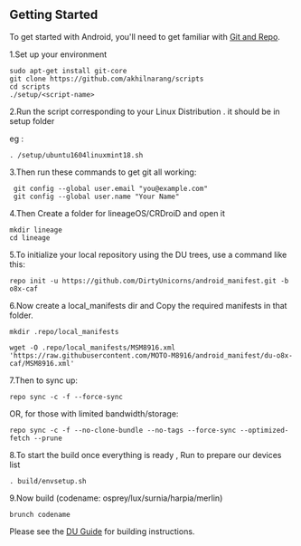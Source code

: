 Getting Started
---------------

To get started with Android, you'll need to get
familiar with [Git and Repo](https://source.android.com/source/using-repo.html).

1.Set up your environment

    sudo apt-get install git-core
    git clone https://github.com/akhilnarang/scripts
    cd scripts
    ./setup/<script-name>

2.Run the script corresponding to your Linux Distribution . it should be in setup folder

eg : 

    . /setup/ubuntu1604linuxmint18.sh


3.Then run these commands to get git all working:

     git config --global user.email "you@example.com"
     git config --global user.name "Your Name"

4.Then Create a folder for lineageOS/CRDroiD and open it

    mkdir lineage
    cd lineage

5.To initialize your local repository using the DU trees, use a command like this:

    repo init -u https://github.com/DirtyUnicorns/android_manifest.git -b o8x-caf

6.Now create a local_manifests dir and Copy the required manifests in that folder.

    mkdir .repo/local_manifests

    wget -O .repo/local_manifests/MSM8916.xml 'https://raw.githubusercontent.com/MOTO-M8916/android_manifest/du-o8x-caf/MSM8916.xml'
    
7.Then to sync up:

    repo sync -c -f --force-sync

OR, for those with limited bandwidth/storage:

    repo sync -c -f --no-clone-bundle --no-tags --force-sync --optimized-fetch --prune

8.To start the build once everything is ready , Run to prepare our devices list

    . build/envsetup.sh

9.Now build (codename: osprey/lux/surnia/harpia/merlin)

    brunch codename  

Please see the [DU Guide](https://raw.githubusercontent.com/nathanchance/Android-Tools/master/Guides/Building_AOSP.txt) for building instructions.

